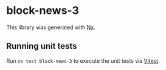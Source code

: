 # block-news-3

This library was generated with [Nx](https://nx.dev).

## Running unit tests

Run `nx test block-news-3` to execute the unit tests via [Vitest](https://vitest.dev/).
